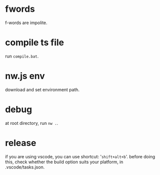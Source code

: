 # fwords
f-words are impolite.

# compile ts file
run `compile.bat`.

# nw.js env
download and set environment path.

# debug
at root directory, run `nw .`.

# release 
if you are using vscode, you can use shortcut: '`shift+alt+b`'.
before doing this, check whether the build option suits your platform, in .vscode/tasks.json.
 
